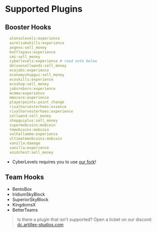 # Supported Plugins

## Booster Hooks

```yaml
  alonsolevels:experience
  aureliumskills:experience
  axgens:sell_money
  battlepass:experience
  cmi:sell_money
  cyberlevels:experience # read note below
  deluxesellwands:sell_money
  ecojobs:experience
  economyshopgui:sell_money
  ecoskills:experience
  ecoshop:sell_money
  jobsreborn:experience
  mcmmo:experience
  mmocore:experience
  playerpoints:point_change
  rivalharvesterhoes:essence
  rivalharvesterhoes:experience
  sellwand:sell_money
  shopguiplus:sell_money
  supermobcoins:mobcoin
  tmmobcoins:mobcoin
  valhallammo:experience
  ultimatemobcoins:mobcoin
  vanilla:damage
  vanilla:experience
  voidchest:sell_money
```
* CyberLevels requires you to use [our fork](https://github.com/BenceX100/CyberLevels-with-api/releases)!

## Team Hooks
* BentoBox
* IridiumSkyBlock
* SuperiorSkyBlock
* KingdomsX
* BetterTeams

> Is there a plugin that isn't supported? Open a ticket on our discord:
<font color="#1f67ff">[dc.artillex-studios.com](https://dc.artillex-studios.com/)</font>
